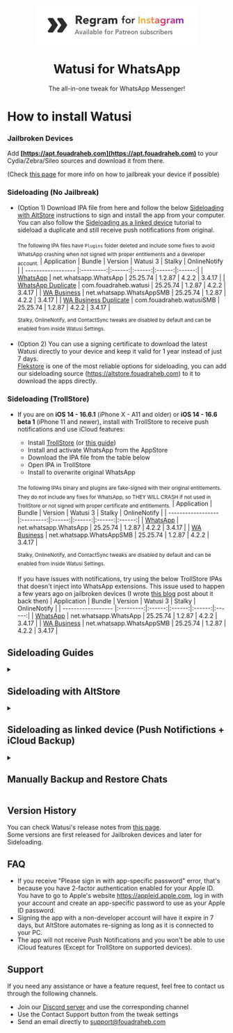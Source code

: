 [SL-WA]: https://cdn.fouadraheb.com/ipas/watusi/1.2.87/net.whatsapp.WhatsApp_25.25.74_watusi3_1.2.87_sl.ipa
[SL-SMB]: https://cdn.fouadraheb.com/ipas/watusi/1.2.87/net.whatsapp.WhatsAppSMB_25.25.74_watusi3_1.2.87_sl.ipa
[SL-WA-Duplicate]: https://cdn.fouadraheb.com/ipas/watusi/1.2.87/com.fouadraheb.watusi_25.25.74_watusi3_1.2.87_sl.ipa
[SL-SMB-Duplicate]: https://cdn.fouadraheb.com/ipas/watusi/1.2.87/com.fouadraheb.watusiSMB_25.25.74_watusi3_1.2.87_sl.ipa

[TS-WA]: https://cdn.fouadraheb.com/ipas/watusi/1.2.87/net.whatsapp.WhatsApp_25.25.74_watusi3_1.2.87_ts.ipa
[TS-SMB]: https://cdn.fouadraheb.com/ipas/watusi/1.2.87/net.whatsapp.WhatsAppSMB_25.25.74_watusi3_1.2.87_ts.ipa
[TS-WA-NoPlugins]: https://cdn.fouadraheb.com/ipas/watusi/1.2.87/net.whatsapp.WhatsApp_25.25.74_watusi3_1.2.87_ts_noplugs.ipa
[TS-SMB-NoPlugins]: https://cdn.fouadraheb.com/ipas/watusi/1.2.87/net.whatsapp.WhatsAppSMB_25.25.74_watusi3_1.2.87_ts_noplugs.ipa

[builds-io-watusi]: https://builds.io/apps/watusi/?aid=1025553
[builds-io-watusi-duplicate]: https://builds.io/apps/duplicatewhatsappwatusi/?aid=1025553
[builds-io-watusi-business]: https://builds.io/apps/whatsappb/?aid=1025553

[flekstore-link]: https://flekstore.com/wa
[kravasign-link]: https://kravasign.com/fouadraheb
[changelogs-link]: https://apt.fouadraheb.com/package/com.fouadraheb.watusi3/changelogs

<p align="center">
<a href="https://patreon.com/FouadRaheb">
<img align="center" src="images/regram.png">
</a>
</p>


<h1 align="center">
Watusi for WhatsApp
</h1>
<p align="center">
The all-in-one tweak for WhatsApp Messenger!
</p>

# How to install Watusi

### Jailbroken Devices

Add __[https://apt.fouadraheb.com](https://apt.fouadraheb.com)__ to your Cydia/Zebra/Sileo sources and download it from there. 

(Check [this page](https://appledb.dev/device-selection/) for more info on how to jailbreak your device if possible)

### Sideloading (No Jailbreak)

* (Option 1) Download IPA file from here and follow the below [Sideloading with AltStore](#sideloading-with-altstore) instructions to sign and install the app from your computer. You can also follow the [Sideloading as a linked device](#sideloading-as-linked-device-push-notifictions--icloud-backup) tutorial to sideload a duplicate and still receive push notifications from original.

    <sub>The following IPA files have `Plugins` folder deleted and include some fixes to avoid WhatsApp crashing when not signed with proper entitlements and a developer account.</sub>
    | Application | Bundle | Version | Watusi 3 | Stalky | OnlineNotify |
    | ------------------ |:---------:|:------:|:------:|:------:|:------:|
    | [WhatsApp][SL-WA] | net.whatsapp.WhatsApp | 25.25.74 | 1.2.87 | 4.2.2 | 3.4.17 |
    | [WhatsApp Duplicate][SL-WA-Duplicate] | com.fouadraheb.watusi | 25.25.74 | 1.2.87 | 4.2.2 | 3.4.17 |
    | [WA Business][SL-SMB] | net.whatsapp.WhatsAppSMB | 25.25.74 | 1.2.87 | 4.2.2 | 3.4.17 |
    | [WA Business Duplicate][SL-SMB-Duplicate] | com.fouadraheb.watusiSMB | 25.25.74 | 1.2.87 | 4.2.2 | 3.4.17 |

    <sup>Stalky, OnlineNotify, and ContactSync tweaks are disabled by default and can be enabled from inside Watusi Settings.</sup>
    
* (Option 2) You can use a signing certificate to download the latest Watusi directly to your device and keep it valid for 1 year instead of just 7 days.<br/>[Flekstore][flekstore-link] is one of the most reliable options for sideloading, you can add our sideloading source (https://altstore.fouadraheb.com) to it to download the apps directly.

### Sideloading (TrollStore)
* If you are on <b>iOS 14 - 16.6.1</b> (iPhone X - A11 and older) or <b>iOS 14 - 16.6 beta 1</b> (iPhone 11 and newer), install with TrollStore to receive push notifications and use iCloud features:

    * Install [TrollStore](https://github.com/opa334/TrollStore) (or [this guide](https://ios.cfw.guide/installing-trollstore/))
    * Install and activate WhatsApp from the AppStore
    * Download the IPA file from the table below
    * Open IPA in TrollStore
    * Install to overwrite original WhatsApp


    <sub>The following IPAs binary and plugins are fake-signed with their original entitlements. They do not include any fixes for WhatsApp, so THEY WILL CRASH if not used in TrollStore or not signed with proper certificate and entitlements.</sub>
    | Application | Bundle | Version | Watusi 3 | Stalky | OnlineNotify |
    | ------------------ |:---------:|:------:|:------:|:------:|:------:|
    | [WhatsApp][TS-WA] | net.whatsapp.WhatsApp | 25.25.74 | 1.2.87 | 4.2.2 | 3.4.17 |
    | [WA Business][TS-SMB] | net.whatsapp.WhatsAppSMB | 25.25.74 | 1.2.87 | 4.2.2 | 3.4.17 |
    
    <sup>Stalky, OnlineNotify, and ContactSync tweaks are disabled by default and can be enabled from inside Watusi Settings.</sup>

    If you have issues with notifications, try using the below TrollStore IPAs that doesn't inject into WhatsApp extensions. This issue used to happen a few years ago on jailbroken devices (I wrote [this blog](https://blog.fouadraheb.com/posts/service-extension-notifications/#how-they-are-related) post about it back then)
    | Application | Bundle | Version | Watusi 3 | Stalky | OnlineNotify |
    | ------------------ |:---------:|:------:|:------:|:------:|:------:|
    | [WhatsApp][TS-WA-NoPlugins] | net.whatsapp.WhatsApp | 25.25.74 | 1.2.87 | 4.2.2 | 3.4.17 |
    | [WA Business][TS-SMB-NoPlugins] | net.whatsapp.WhatsAppSMB | 25.25.74 | 1.2.87 | 4.2.2 | 3.4.17 |
    

## Sideloading Guides

<details>
<summary><h2>Sideloading with AltStore</h2></summary>

### Requirements

1. A computer running macOS or Windows
2. Internet connection
3. Apple ID (email & password)
4. If you are on iOS 16, you may need to enable Developer Mode. (Settings > Privacy & Security > Developer Mode)

### AltStore

* Download and install AltServer from [here](https://altstore.io)

* Right-click on the AltServer icon with your phone connected and choose "Install AltStore", then the name of your phone. When prompted sign in with your Apple ID. Two-factor Authentication is supported, but app-specific passwords are not.

* Make sure no other WhatsApp with the same bundle identifier is installed. (net.whatsapp.WhatsApp if you chose the original IPA or com.fouadraheb.watusi for the duplicate)

* If you have AltStore Beta, you can add our AltStore source (https://altstore.fouadraheb.com) and download apps directly from AltStore.

* If you don't have access to AltStore sources, download the IPA file from the link above and copy it to your phone, using iCloud Drive, AirDrop, or any other method. Open AltStore and navigate to the "My Apps" tab. Choose the plus in the top right corner and open the IPA file. When prompted sign in with your Apple ID. Two-factor Authentication is supported, but app-specific passwords are not.
</details>

<details>
<summary><h2>Sideloading as linked device (Push Notifictions + iCloud Backup)</h2></summary>

Since WhatsApp added the option to link a device on mobile, you can now use the original WhatsApp from the AppStore and install Watusi IPA as a duplicate and link your original WhatsApp to it.

* Install and activate original WhatsApp from the AppStore
* Download and install [duplicated Watusi IPA](#sideloading-no-jailbreak) from the table above.
* Enable Watusi's `Local Notifications` feature on your duplicate to keep the app active while linking.
  * Open duplicated Watusi, from the welcome screen, tap 3 times on the animated image and select `Watusi` preferences, go to the `Notifications` section and activate `Enable Local Notifications`, and set it to `Audio` (If `Audio` doesn't work, try `Location` instead).
* Move back to the welcome screen, tap `Agree and Continue`, and click on `Link this device` to get the QR Code. Screenshot this code and send it to another device. (Keep Watusi open in background)
* Switch to your original WhatsApp
  * Go to `Settings > Linked Devices > Link a Device`
  * Scan the QR code from your other device and wait for it to link and load your chats. The QR code is only valid for less than a minute.
* Disable `Enable Local Notifications` feature from your duplicated app Watusi settings. Keeping it enabled is known to cause a logout and will require linking again.

You will now receive notifications from your original WhatsApp and use the duplicated app with Watusi and other tweaks.

Tips:
* You can remove the original WhatsApp from your home screen so you only use the duplicated app.
* You can create automation from the Shortcuts app to have your duplicated app open automatically when opening the original WhatsApp (especially from notifications).
* Turn off the notifications for the duplicated app from iOS notifications settings so you don't receive notifications when the duplicate is in the background.
* Make sure to open the original WhatsApp from time to time to keep chats in sync and backed up to iCloud.

</details>

<details>
<summary><h2>Manually Backup and Restore Chats</h2></summary>

Note: if you are using a duplicate as linked-device, you don't need to do this method as the chats will be sycned from main WhatsApp.

Chats cannot be restored from iCloud to Sideloaded Watusi. However, you can manually back up and restore your chats in case you need to delete and reinstall the app.

The currently installed app must have the "Document Browser" feature enabled to access its data from the Files app. (All Watusi IPAs have this option enabled by default)
    
1. Open the Files app and go to the WhatsApp folder.
2. Select all items and copy them.
3. Go back, create a new folder, and paste what you copied earlier.
4. Delete WhatsApp from your device.
5. Install the latest version of Watusi IPA, open it once, then close it from the background.
6. Return to the Files app, go to the backup folder you created earlier, and copy all items.
7. Go back to the WhatsApp folder, delete everything inside, then paste what you copied earlier.
8. Open WhatsApp and complete the registration process. Your chats should now be restored.
</details>

## Version History
You can check Watusi's release notes from [this page][changelogs-link].<br/>
Some versions are first released for Jailbroken devices and later for Sideloading.

## FAQ
* If you receive "Please sign in with app-specific password" error, that's because you have 2-factor authentication enabled for your Apple ID. You have to go to Apple's website https://appleid.apple.com, log in with your account and create an app-specific password to use as your Apple ID password.
* Signing the app with a non-developer account will have it expire in 7 days, but AltStore automates re-signing as long as it is connected to your PC.
* The app will not receive Push Notifications and you won't be able to use iCloud features (Except for TrollStore on supported devices).

## Support
If you need any assistance or have a feature request, feel free to contact us through the following channels.
* Join our [Discord server](https://discord.gg/8z3zY93) and use the corresponding channel
* Use the Contact Support button from the tweak settings
* Send an email directly to [support@fouadraheb.com](https://fouadraheb.com/)

